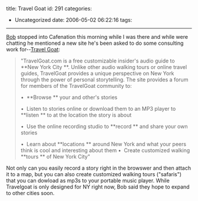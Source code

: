 title: Travel Goat
id: 291
categories:
  - Uncategorized
date: 2006-05-02 06:22:16
tags:
---

[Bob](http://bobgoodman.net/) stopped into Cafenation this morning while I was there and while were chatting he mentioned a new site he's been asked to do some consulting work for--[Travel Goat](http://www.travelgoat.com): 

> <span class="style2">&quot;TravelGoat.com </span> is a free customizable insider's audio guide to **New York City **. Unlike other audio walking tours or online travel guides, TravelGoat provides a unique perspective on New York through the power of personal storytelling. The site provides a forum for members of the TravelGoat community to: 
> 
> &bull;&nbsp; **Browse ** your and other's stories
> 
> &bull;&nbsp; Listen to stories online or download them to an MP3 player to **listen ** to at the location the story is about 
> 
> &bull;&nbsp; Use the online recording studio to **record ** and share your own stories 
> 
> &bull;&nbsp; Learn about **locations ** around New York and what your peers think is cool and interesting about them 
> &bull;&nbsp; Create customized walking **tours ** of New York City&quot;    

Not only can you easily record a story right in the browswer and then attach it to a map, but you can also create customized walking tours (&quot;safaris&quot;) that you can dowload as mp3s to your portable music player. While Travelgoat is only designed for NY right now, Bob said they hope to expand to other cities soon.